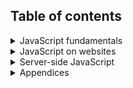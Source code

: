 ## Table of contents

<details>
<summary>JavaScript fundamentals</summary>

1. Hello world

1. maths

1. variables a very simple introduction, overview of lexical 
environment

1. Review

1. functions <- generate a random letter

1. return values <- practice _composition_ - factor my function out, 
make it return a value, and then call it inside your function

1. doing something n times: for-loops

1. doing something n times: recursion

1. doing something once for every item of an array: introduction to 
forEach, map, filter and others

1. Introduction to object literals. Objects versus arrays

1. Practical lesson: using codewars

1. variable scope and closures, including var v.s. let and const

1. Change in programs: let v.s. const, primitive v.s. reference

1. Logic in programming: the concept of truth, truthiness

1. Hoisting

1. How && and || evaluate

1. Type conversion in JavaScript
</details>

<details>
<summary>JavaScript on websites</summary>

1. What is the DOM

1. Let's deface some professional websites

1. Acessing DOM elements: a bad way (document.body.childNodes)

1. Accessing DOM elements: a good way (document.querySelector and querySelectorALl. Honourable mentions to getElement by tagName etc.)

1. nodeLists and HTMLCollections v.s. arrays

1. changing the properties of nodes

1. adding and removing nodes

1. First interactive component: A collapsible navbar

1. First project: a todo list

1. Making games: concept of a game loop and game state

1. Making games: Making the game loop: requestAnimationFrame v.s. setTimeout or SetInterval

1. Making games: Making the game loop: delta time

1. Making games: Loading resources in sensible ways.
</details>


<details>
<summary>Server-side JavaScript</summary>
Nothing yet...
</details>


<details>
<summary>Appendices</summary>
  <details>
  <summary>Appendix 1: Learning the command line</summary>
    
  1. introduction to the command line
  
  1. moving around the command line: pwd, ls and cd
  
  1. creating and destroying: mkdir, touch, rm
  
  1. mv and the concept of namespace
  
  1. opening applications on the command line: vscode
  
  1. installing the z plugin

  </details>
  <details>
  <summary>Appendix 2: How the web works: HTTP</summary>
  </details>

  <details>
  <summary>Appendix 3: HTML</summary>
  
  1. What is HTML for and what is a markup language?
  
  1. HTML has a tree-like structure. the html tag, head tag and body tag
  
  1. single tags, double tags and attributes. The comment tag.
  
  1. The header structure
  
  1. p, a and img tags
  
  1. Including CSS and javascript
  
  1. Semantic elements
  
  1. Using Emmett
  
  1. HTML forms
  </details>

  <details>
  <summary>Appendix 4: CSS</summary>
  
  1. stylesheets - what are they, how do they relate to HTML and CSS
  
  1. Stylesheets are a series of rules defined for selectors
  
  1. Selectors select HTML elements. Some elements come with default styling.
  
  1. The box model
  
  1. position and display properties: avoiding early-stage frustration by studying the rules
  
  1. Things I'm not going to teach you:
    - advanced/intermediate selectors
    - about specific properties
    - media queries
    - flexbox
    - grid
  </details>
</details>